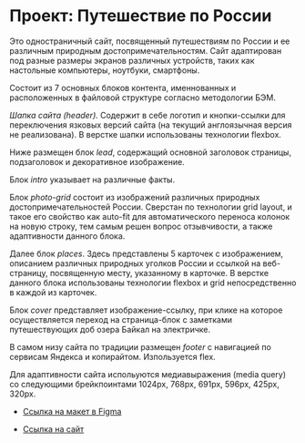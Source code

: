 # Проект: Путешествие по России

Это одностраничный сайт, посвященный путешествиям по России и ее различным природным достопримечательностям. Сайт адаптирован под разные размеры экранов различных устройств, таких как настольные компьютеры, ноутбуки, смартфоны.

Состоит из 7 основных блоков контента, именнованных и расположенных в файловой структуре согласно методологии БЭМ.

*Шапка сайта (header).* Содержит в себе логотип и кнопки-ссылки для переключения язковых версий сайта (на текущий англоязычная версия не реализована). В верстке шапки использованы технологии flexbox.

Ниже размещен блок *lead*, содержащий основной заголовок страницы, подзаголовок и декоративное изображение.

Блок *intro* указывает на различные факты.

Блок *photo-grid* состоит из изображений различных природных достопримечательностей России. Сверстан по технологии grid layout, и такое его свойство как auto-fit для автоматического переноса колонок на новую строку, тем самым решен вопрос отзывчивости, а также адаптивности данного блока.

Далее блок *places*. Здесь представлены 5 карточек с изображением, описанием различных природных уголков России и ссылкой на веб-страницу, посвященную месту, указанному в карточке. В верстке данного блока использованы технологии flexbox и grid непосредственно в каждой из карточек.

Блок *cover* представляет изображение-ссылку, при клике на которое осуществляется переход на страница-блок с заметками путешествующих доб озера Байкал на электричке.

В самом низу сайта по традиции размещен *footer* с навигацией по сервисам Яндекса и копирайтом. Изпользуется flex.

Для адаптивности сайта испольуются медиавыражения (media query) со следующими брейкпоинтами 1024px, 768px, 691px, 596px, 425px, 320px.

* [Ссылка на макет в Figma](https://www.figma.com/file/5S2WSbEFL6awjVWJ0NWL8Q/Sprint-3_-Russia-_-desktop-mobile?node-id=28503%3A0)

* [Ссылка на сайт](https://rustam240985.github.io/russian-travel/)
